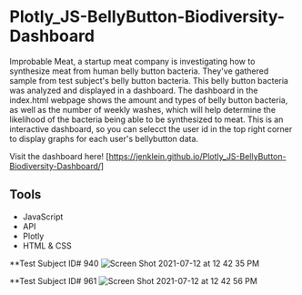 # Plotly_JS-BellyButton-Biodiversity-Dashboard
Improbable Meat, a startup meat company is investigating how to synthesize meat from human belly button bacteria. They've gathered sample from test subject's belly button bacteria. This belly button bacteria was analyzed and displayed in a dashboard. The dashboard in the index.html webpage shows the amount and types of belly button bacteria, as well as the number of weekly washes, which will help determine the likelihood of the bacteria being able to be synthesized to meat. This is an interactive dashboard, so you can selecct the user id in the top right corner to display graphs for each user's bellybutton data. 

Visit the dashboard here! [https://jenklein.github.io/Plotly_JS-BellyButton-Biodiversity-Dashboard/]

## Tools
* JavaScript
* API
* Plotly
* HTML & CSS

**Test Subject ID# 940
![Screen Shot 2021-07-12 at 12 42 35 PM](https://user-images.githubusercontent.com/69849998/125325396-e078ea00-e30e-11eb-96db-63dc337bfafa.png)

**Test Subject ID# 961
![Screen Shot 2021-07-12 at 12 42 56 PM](https://user-images.githubusercontent.com/69849998/125325508-030b0300-e30f-11eb-9d3f-e255b5cdf459.png)

